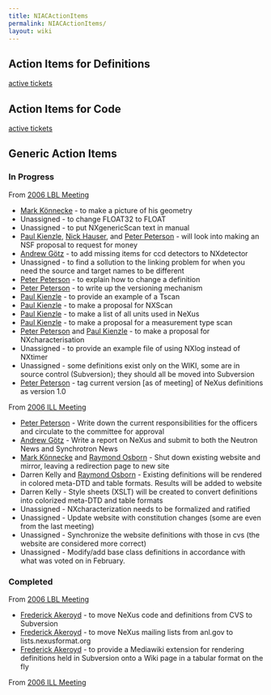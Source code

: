 ```yaml
---
title: NIACActionItems
permalink: NIACActionItems/
layout: wiki
---
```


Action Items for Definitions
----------------------------

[active
tickets](http://trac.nexusformat.org/definitions/report/1%7CDefinitions)

Action Items for Code
---------------------

[active tickets](http://trac.nexusformat.org/code/report/1%7CCode)

Generic Action Items
--------------------

### In Progress

From [2006 LBL Meeting](Media:NIAC2006LBL_minutes.pdf "wikilink")

-   [Mark Könnecke](User%3AMark_Koennecke "wikilink") - to make a
    picture of his geometry
-   Unassigned - to change FLOAT32 to FLOAT
-   Unassigned - to put NXgenericScan text in manual
-   [Paul Kienzle](User%3APaul_Kienzle "wikilink"), [Nick
    Hauser](User%3Anick "wikilink"), and [Peter
    Peterson](User%3APeter_Peterson "wikilink") - will look into making
    an NSF proposal to request for money
-   [Andrew Götz](User%3AAndy_Gotz "wikilink") - to add missing items
    for ccd detectors to NXdetector
-   Unassigned - to find a sollution to the linking problem for when you
    need the source and target names to be different
-   [Peter Peterson](User%3APeter_Peterson "wikilink") - to explain how
    to change a definition
-   [Peter Peterson](User%3APeter_Peterson "wikilink") - to write up the
    versioning mechanism
-   [Paul Kienzle](User%3APaul_Kienzle "wikilink") - to provide an
    example of a Tscan
-   [Paul Kienzle](User%3APaul_Kienzle "wikilink") - to make a proposal
    for NXScan
-   [Paul Kienzle](User%3APaul_Kienzle "wikilink") - to make a list of
    all units used in NeXus
-   [Paul Kienzle](User%3APaul_Kienzle "wikilink") - to make a proposal
    for a measurement type scan
-   [Peter Peterson](User%3APeter_Peterson "wikilink") and [Paul
    Kienzle](User%3APaul_Kienzle "wikilink") - to make a proposal for
    NXcharacterisation
-   Unassigned - to provide an example file of using NXlog instead of
    NXtimer
-   Unassigned - some definitions exist only on the WIKI, some are in
    source control (Subversion); they should all be moved into
    Subversion
-   [Peter Peterson](User%3APeter_Peterson "wikilink") - tag current
    version \[as of meeting\] of NeXus definitions as version 1.0

From [2006 ILL Meeting](Media:NIAC2006minutes.pdf "wikilink")

-   [Peter Peterson](User%3APeter_Peterson "wikilink") - Write down the
    current responsibilities for the officers and circulate to the
    committee for approval
-   [Andrew Götz](User%3AAndy_Gotz "wikilink") - Write a report on NeXus
    and submit to both the Neutron News and Synchrotron News
-   [Mark Könnecke](User%3AMark_Koennecke "wikilink") and [Raymond
    Osborn](User%3ARay_Osborn "wikilink") - Shut down existing website
    and mirror, leaving a redirection page to new site
-   Darren Kelly and [Raymond Osborn](User%3ARay_Osborn "wikilink") -
    Existing definitions will be rendered in colored meta-DTD and table
    formats. Results will be added to website
-   Darren Kelly - Style sheets (XSLT) will be created to convert
    definitions into colorized meta-DTD and table formats
-   Unassigned - NXcharacterization needs to be formalized and ratified
-   Unassigned - Update website with constitution changes (some are even
    from the last meeting)
-   Unassigned - Synchronize the website definitions with those in cvs
    (the website are considered more correct)
-   Unassigned - Modify/add base class definitions in accordance with
    what was voted on in February.

### Completed

From [2006 LBL Meeting](Media:NIAC2006LBL_minutes.pdf "wikilink")

-   [Frederick Akeroyd](User%3AFreddie_Akeroyd "wikilink") - to move
    NeXus code and definitions from CVS to Subversion
-   [Frederick Akeroyd](User%3AFreddie_Akeroyd "wikilink") - to move
    NeXus mailing lists from anl.gov to lists.nexusformat.org
-   [Frederick Akeroyd](User%3AFreddie_Akeroyd "wikilink") - to provide
    a Mediawiki extension for rendering definitions held in Subversion
    onto a Wiki page in a tabular format on the fly

From [2006 ILL Meeting](Media:NIAC2006minutes.pdf "wikilink")
